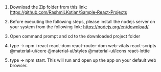 1. Download the Zip folder from this link: https://github.com/RashmiLKotian/Sample-React-Projects

2. Before executing the following steps, please install the nodejs server on your system from the following link: https://nodejs.org/en/download/

3. Open command prompt and cd to the downloaded project folder

4. type -> npm i  react react-dom react-router-dom  web-vitals react-scripts @material-ui/core @material-ui/styles @material-ui/icons react-lottie

5. type -> npm start. This will run and open up the app on your default web browser.
